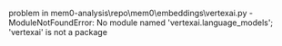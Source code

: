 problem in mem0-analysis\repo\mem0\embeddings\vertexai.py - ModuleNotFoundError: No module named 'vertexai.language_models'; 'vertexai' is not a package
